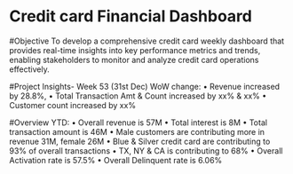 # Credit card Financial Dashboard

#Objective
To develop a comprehensive credit card weekly dashboard that provides real-time insights into key performance metrics and trends, enabling stakeholders to monitor and analyze credit card operations effectively.

#Project Insights- Week 53 (31st Dec)
WoW change:
•
Revenue increased by 28.8%,
•
Total Transaction Amt & Count increased by xx% & xx%
•
Customer count increased by xx%


#Overview YTD:
•
Overall revenue is 57M
•
Total interest is 8M
•
Total transaction amount is 46M
•
Male customers are contributing more in revenue 31M, female 26M
•
Blue & Silver credit card are contributing to 93% of overall transactions
•
TX, NY & CA is contributing to 68%
•
Overall Activation rate is 57.5%
•
Overall Delinquent rate is 6.06%
